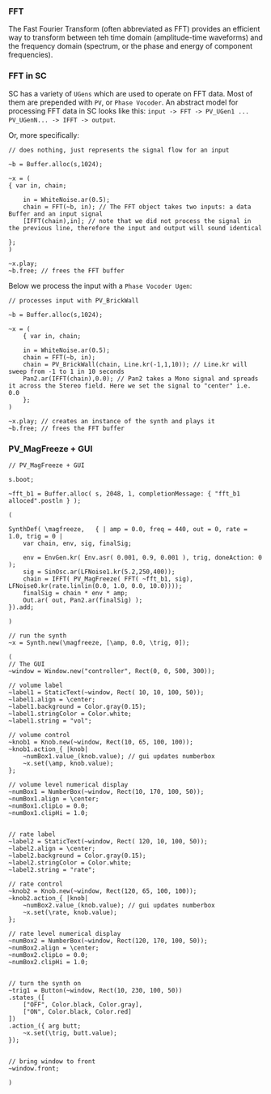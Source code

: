 ### FFT

The Fast Fourier Transform (often abbreviated as FFT) provides an efficient way to transform between teh time domain (amplitude-time waveforms) and the frequency domain (spectrum, or the phase and energy of component frequencies).

### FFT in SC

SC has a variety of `UGens` which are used to operate on FFT data. Most of them are prepended with `PV`, or `Phase Vocoder`. An abstract model for processing FFT data in SC looks like this: `input -> FFT -> PV_UGen1 ... PV_UGenN... -> IFFT -> output`.

Or, more specifically:

```python3
// does nothing, just represents the signal flow for an input

~b = Buffer.alloc(s,1024);

~x = (
{ var in, chain;

	in = WhiteNoise.ar(0.5);
	chain = FFT(~b, in); // The FFT object takes two inputs: a data Buffer and an input signal
	[IFFT(chain),in]; // note that we did not process the signal in the previous line, therefore the input and output will sound identical

};
)

~x.play;
~b.free; // frees the FFT buffer
```

Below we process the input with a `Phase Vocoder Ugen`:

```python3
// processes input with PV_BrickWall

~b = Buffer.alloc(s,1024);

~x = (
	{ var in, chain;

	in = WhiteNoise.ar(0.5);
	chain = FFT(~b, in);
	chain = PV_BrickWall(chain, Line.kr(-1,1,10)); // Line.kr will sweep from -1 to 1 in 10 seconds
	Pan2.ar(IFFT(chain),0.0); // Pan2 takes a Mono signal and spreads it across the Stereo field. Here we set the signal to "center" i.e. 0.0
	};
)

~x.play; // creates an instance of the synth and plays it
~b.free; // frees the FFT buffer
```

### PV_MagFreeze + GUI

```python3
// PV_MagFreeze + GUI

s.boot;

~fft_b1 = Buffer.alloc( s, 2048, 1, completionMessage: { "fft_b1 alloced".postln } );

(

SynthDef( \magfreeze,	{ | amp = 0.0, freq = 440, out = 0, rate = 1.0, trig = 0 |
	var chain, env, sig, finalSig;

	env = EnvGen.kr( Env.asr( 0.001, 0.9, 0.001 ), trig, doneAction: 0 );
	sig = SinOsc.ar(LFNoise1.kr(5.2,250,400));
	chain = IFFT( PV_MagFreeze( FFT( ~fft_b1, sig), LFNoise0.kr(rate.linlin(0.0, 1.0, 0.0, 10.0))));
	finalSig = chain * env * amp;
	Out.ar( out, Pan2.ar(finalSig) );
}).add;

)

// run the synth
~x = Synth.new(\magfreeze, [\amp, 0.0, \trig, 0]);

(
// The GUI
~window = Window.new("controller", Rect(0, 0, 500, 300));

// volume label
~label1 = StaticText(~window, Rect( 10, 10, 100, 50));
~label1.align = \center;
~label1.background = Color.gray(0.15);
~label1.stringColor = Color.white;
~label1.string = "vol";

// volume control
~knob1 = Knob.new(~window, Rect(10, 65, 100, 100));
~knob1.action_{ |knob|
	~numBox1.value_(knob.value); // gui updates numberbox
	~x.set(\amp, knob.value);
};

// volume level numerical display
~numBox1 = NumberBox(~window, Rect(10, 170, 100, 50));
~numBox1.align = \center;
~numBox1.clipLo = 0.0;
~numBox1.clipHi = 1.0;


// rate label
~label2 = StaticText(~window, Rect( 120, 10, 100, 50));
~label2.align = \center;
~label2.background = Color.gray(0.15);
~label2.stringColor = Color.white;
~label2.string = "rate";

// rate control
~knob2 = Knob.new(~window, Rect(120, 65, 100, 100));
~knob2.action_{ |knob|
	~numBox2.value_(knob.value); // gui updates numberbox
	~x.set(\rate, knob.value);
};

// rate level numerical display
~numBox2 = NumberBox(~window, Rect(120, 170, 100, 50));
~numBox2.align = \center;
~numBox2.clipLo = 0.0;
~numBox2.clipHi = 1.0;


// turn the synth on
~trig1 = Button(~window, Rect(10, 230, 100, 50))
.states_([
	["OFF", Color.black, Color.gray],
	["ON", Color.black, Color.red]
])
.action_({ arg butt;
	~x.set(\trig, butt.value);
});


// bring window to front
~window.front;

)
```
